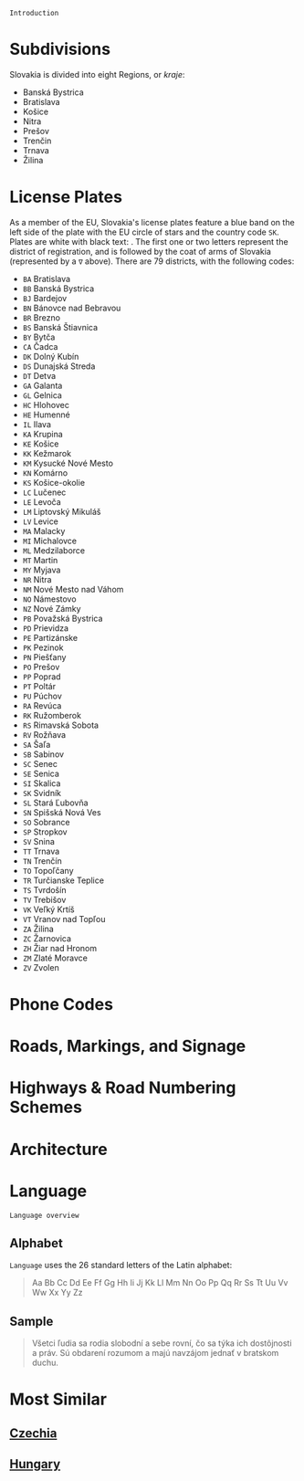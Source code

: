 `Introduction`

# Subdivisions

Slovakia is divided into eight Regions, or _kraje_:

- Banská Bystrica
- Bratislava
- Košice
- Nitra
- Prešov
- Trenčin
- Trnava
- Žilina

<CountryMap code="SVK" scale="7000" />

# License Plates

As a member of the EU, Slovakia's license plates feature a blue band on the left side of the plate with the EU circle of stars and the country code `SK`. Plates are white with black text: <LicensePlate style="eu" code="SK" format="AB∇123CD"/>. The first one or two letters represent the district of registration, and is followed by the coat of arms of Slovakia (represented by a `∇` above). There are 79 districts, with the following codes:

- `BA` Bratislava
- `BB` Banská Bystrica
- `BJ` Bardejov
- `BN` Bánovce nad Bebravou
- `BR` Brezno
- `BS` Banská Štiavnica
- `BY` Bytča
- `CA` Čadca
- `DK` Dolný Kubín
- `DS` Dunajská Streda
- `DT` Detva
- `GA` Galanta
- `GL` Gelnica
- `HC` Hlohovec
- `HE` Humenné
- `IL` Ilava
- `KA` Krupina
- `KE` Košice
- `KK` Kežmarok
- `KM` Kysucké Nové Mesto
- `KN` Komárno
- `KS` Košice-okolie
- `LC` Lučenec
- `LE` Levoča
- `LM` Liptovský Mikuláš
- `LV` Levice
- `MA` Malacky
- `MI` Michalovce
- `ML` Medzilaborce
- `MT` Martin
- `MY` Myjava
- `NR` Nitra
- `NM` Nové Mesto nad Váhom
- `NO` Námestovo
- `NZ` Nové Zámky
- `PB` Považská Bystrica
- `PD` Prievidza
- `PE` Partizánske
- `PK` Pezinok
- `PN` Piešťany
- `PO` Prešov
- `PP` Poprad
- `PT` Poltár
- `PU` Púchov
- `RA` Revúca
- `RK` Ružomberok
- `RS` Rimavská Sobota
- `RV` Rožňava
- `SA` Šaľa
- `SB` Sabinov
- `SC` Senec
- `SE` Senica
- `SI` Skalica
- `SK` Svidník
- `SL` Stará Ľubovňa
- `SN` Spišská Nová Ves
- `SO` Sobrance
- `SP` Stropkov
- `SV` Snina
- `TT` Trnava
- `TN` Trenčín
- `TO` Topoľčany
- `TR` Turčianske Teplice
- `TS` Tvrdošín
- `TV` Trebišov
- `VK` Veľký Krtíš
- `VT` Vranov nad Topľou
- `ZA` Žilina
- `ZC` Žarnovica
- `ZH` Žiar nad Hronom
- `ZM` Zlaté Moravce
- `ZV` Zvolen

# Phone Codes

# Roads, Markings, and Signage

# Highways & Road Numbering Schemes

# Architecture

# Language

`Language overview`

## Alphabet

`Language` uses the 26 standard letters of the Latin alphabet:

> Aa Bb Cc Dd Ee Ff Gg Hh Ii Jj Kk Ll Mm Nn Oo Pp Qq Rr Ss Tt Uu Vv Ww Xx Yy Zz

## Sample

> Všetci ľudia sa rodia slobodní a sebe rovní, čo sa týka ich dostôjnosti a práv. Sú obdarení rozumom a majú navzájom jednať v bratskom duchu.

# Most Similar

## [Czechia](/countries/CZE)

## [Hungary](/countries/HUN)

